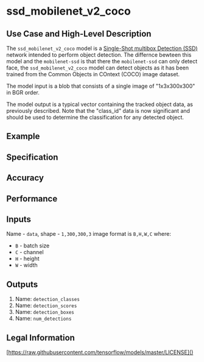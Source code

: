 # ssd_mobilenet_v2_coco

## Use Case and High-Level Description

The `ssd_mobilenet_v2_coco` model is a [Single-Shot multibox Detection (SSD)](https://arxiv.org/pdf/1801.04381.pdf) network intended to perform object detection. The differnce bewteen this model and the `mobilenet-ssd` is that there the `mobilenet-ssd` can only detect face, the `ssd_mobilenet_v2_coco` model can detect objects as it has been trained from the Common Objects in COntext (COCO) image dataset. 

The model input is a blob that consists of a single image of "1x3x300x300" in BGR order.

The model output is a typical vector containing the tracked object data, as previously described. Note that the "class_id" data is now significant and should be used to determine the classification for any detected object.

## Example

## Specification

## Accuracy

## Performance

## Inputs

Name - `data`, shape - `1,300,300,3` image format is `B,H,W,C` where:

- `B` - batch size
- `C` - channel
- `H` - height
- `W` - width

## Outputs

1. Name: `detection_classes`
2. Name: `detection_scores`
3. Name: `detection_boxes`
4. Name: `num_detections`

## Legal Information

[https://raw.githubusercontent.com/tensorflow/models/master/LICENSE]()

